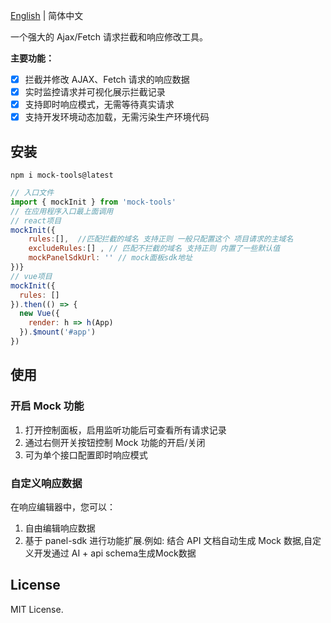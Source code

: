 
[English](./README.md) | 简体中文
  
一个强大的 Ajax/Fetch 请求拦截和响应修改工具。

**主要功能：**   
- [x] 拦截并修改 AJAX、Fetch 请求的响应数据
- [x] 实时监控请求并可视化展示拦截记录
- [x] 支持即时响应模式，无需等待真实请求
- [x] 支持开发环境动态加载，无需污染生产环境代码

## 安装
```
npm i mock-tools@latest
```
```javascript
// 入口文件
import { mockInit } from 'mock-tools'
// 在应用程序入口最上面调用
// react项目
mockInit({
    rules:[],  //匹配拦截的域名 支持正则 一般只配置这个 项目请求的主域名
    excludeRules:[] , // 匹配不拦截的域名 支持正则 内置了一些默认值
    mockPanelSdkUrl: '' // mock面板sdk地址
})}
// vue项目
mockInit({
  rules: []
}).then(() => {
  new Vue({
    render: h => h(App)
  }).$mount('#app')
})
```

## 使用

### 开启 Mock 功能
1. 打开控制面板，启用监听功能后可查看所有请求记录
2. 通过右侧开关按钮控制 Mock 功能的开启/关闭
3. 可为单个接口配置即时响应模式
  
### 自定义响应数据
在响应编辑器中，您可以：
1. 自由编辑响应数据
2. 基于 panel-sdk 进行功能扩展.例如: 结合 API 文档自动生成 Mock 数据,自定义开发通过 AI + api schema生成Mock数据

## License
MIT License.
